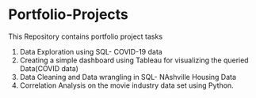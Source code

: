 # Portfolio-Projects
This Repository contains portfolio project tasks
1. Data Exploration using SQL- COVID-19 data
2. Creating a simple dashboard using Tableau for visualizing the queried Data(COVID data)
3. Data Cleaning and Data wrangling in SQL- NAshville Housing Data
4. Correlation Analysis on the movie industry data set using Python.
